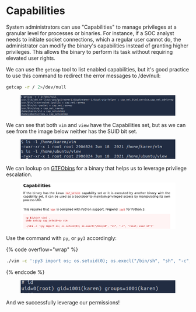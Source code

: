 # Capabilities

System administrators can use "Capabilities" to manage privileges at a granular level for processes or binaries. For instance, if a SOC analyst needs to initiate socket connections, which a regular user cannot do, the administrator can modify the binary's capabilities instead of granting higher privileges. This allows the binary to perform its task without requiring elevated user rights.

We can use the `getcap` tool to list enabled capabilities, but it's good practice to use this command to redirect the error messages to /dev/null:

```bash
getcap -r / 2>/dev/null
```

<figure><img src="../../.gitbook/assets/image (7) (1).png" alt=""><figcaption></figcaption></figure>

We can see that both `vim` and `view` have the Capabilities set, but as we can see from the image below neither has the SUID bit set.

<figure><img src="../../.gitbook/assets/image (2) (1) (1) (1).png" alt=""><figcaption></figcaption></figure>

We can lookup on [GTFObins](https://gtfobins.github.io/) for a binary that helps us to leverage privilege escalation.

<figure><img src="../../.gitbook/assets/image (3) (1) (1) (1).png" alt=""><figcaption></figcaption></figure>

Use the command with `py`, or `py3` accordingly:

{% code overflow="wrap" %}
```bash
./vim -c ':py3 import os; os.setuid(0); os.execl("/bin/sh", "sh", "-c", "reset; exec sh")'

```
{% endcode %}

<figure><img src="../../.gitbook/assets/image (4) (1) (1) (1).png" alt=""><figcaption></figcaption></figure>

And we successfully leverage our permissions!
